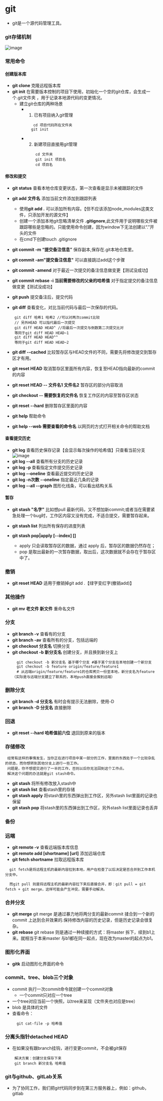 # git
* git是一个源代码管理工具。
### git存储机制
![image](https://github.com/ericyishi/img-folder/blob/master/summary/tool/gitRunTheory.png)

### 常用命令
#### 创建版本库
  * **git clone <url>** 克隆远程版本库
  * **git init** 在需要版本控制的项目下使用，初始化一个空的git仓库，会生成一个.git文件夹 ，用于记录本地源代码的变更情况。
      *  建立git仓库的两种场景
         * 1. 已有项目纳入git管理
             ```
                cd 项目代码所在文件夹
               git init
            ```
         * 2. 新建项目直接用git管理
            ```
                cd 文件夹
                git init 项目名
                cd 项目名
            ```
#### 修改和提交
  * **git status** 查看本地仓库变更状态，第一次查看是显示未被跟踪的文件
  * **git add 文件名** 添加当前文件添加到跟踪列表
    * 使用**git add .** 可以添加所有内容。【但不应该添加node_modules这类文件，只添加开发的源文件】
    * 创建一个添加本地git忽略清单文件 **.gitignore**,此文件用于说明哪些文件被跟踪哪些是忽略的。只能使用命令创建，因为window下无法创建以“.”开头的文件
    * 在cmd下创建touch .gitignore
  * **git commit -m “提交备注信息”** 保存副本,保存在.git本地仓库里。
  * **git commit -am"提交备注信息"**  可以直接跳过add这个步骤
  * **git commit -amend** 对于最近一次提交的备注信息做变更【测试没成功】
  * **git commit rebase -i 当前需要修改的父亲的哈希值** 对于指定提交的备注信息做变更【测试没成功】

  * **git push** 提交备注后，提交代码
  * **git diff** 查看变化，对比当前代码与最后一次保存的代码。
    ```
     git diff 哈希1 哈希2 //可以对两次commit比较
     // 另外HEAD 可以指代最后一次提交
     git diff HEAD HEAD^ //将最后一次提交与倒数第二次提交比对
     等同于git diff HEAD HEAD~1
     git diff HEAD HEAD^^
     等同于git diff HEAD HEAD~2
    ```
  * **git diff --cached** 比较暂存区与HEAD文件的不同，需要先将修改提交到暂存区才有用。
  * **git reset HEAD** 取消暂存区里面所有内容，恢复至HEAD指向最新的commit的内容
  * **git reset HEAD -- 文件名1 文件名2** 暂存区的部分内容取消
  * **git checkout -- 需要恢复的文件名** 恢复工作区的内容至暂存区状态
  * **git reset --hard** 删除暂存区里面的内容
  * **git help** 帮助命令
  * **git help --web 需要查看的命令名** 以网页的方式打开相关命令的帮助文档


#### 查看提交历史
  * **git log** 查看历史保存记录【会显示每次操作的哈希值】只查看当前分支
  ![image](https://github.com/ericyishi/img-folder/blob/master/summary/tool/gitHash.png)
  * **git log --all** 查看所有分支的历史记录
  * **git log -p <file>** 查看指定文件提交历史记录
  * **git log --oneline** 查看最近提交的历史记录
  * **git log -n次数 --oneline** 指定最近几条的记录
  * **git log --all --graph** 图形化线条，可以看出结构关系

#### 暂存
  * **git stash "名字"** 比如想pull 最新代码，又不想加新commit;或者当在需要紧急处理一个bug时，工作区内容又没有完成，不适合提交，需要暂存起来。

  * **git stash list** 列出所有保存的进度列表
  * **git stash pop|apply [--index] [<stash>]**
    * apply 只会读取暂存区的数据，通过  apply 后，暂存区的数据仍然存在；
    * pop 是取出最新的一次暂存数据，取出后，这次数据就不会存在于暂存区中了。
### 撤销
  * **git reset HEAD** 适用于撤销掉git add .【绿字变红字(撤销add)】

### 其他操作
  * **git mv 老文件 新文件** 重命名文件

### 分支
  * **git branch -v** 查看有的分支
  * **git branch -av** 查看所有的分支，包括远端的
  * **git checkout 分支名** 切换分支
  * **git checkout -b 新分支名** 创建分支，并且换到新分支上
    ```
      git checkout -b 新分支名 基于哪个分支 #基于某个分支在本地创建一个新分支
      git checkout -b feature origin/feature/feature1
      # 从远端origin/feature/feature1的仓库拷贝一份至本地，新分支名为feature（实际是与远端分支建立了联系的，本地push直接会推到远端）
    ```
### 删除分支
  * **git branch -d 分支名** 有时会有提示无法删除，使用-D
  * **git branch -D 分支名** 直接删除

### 回退
  * **git reset --hard 哈希值前六位** 退回到原来的版本

### 存储修改
  ```
   经常有这样的事情发生，当你正在进行项目中某一部分的工作，里面的东西处于一个比较杂乱的状态，而你想转到其他分支上进行一些工作。
   问题是，你不想提交进行了一半的工作，否则以后你无法回到这个工作点。
   解决这个问题的办法就是git stash命令。
  ```
  * **git stash** 将所有修改放入stash中
  * **git stash list** 查看stash里的存储
  * **git stash apply** 将stash里的东西弹出到工作区，另外stash list里面的记录也保留
  * **git stash pop** 将stash里的东西弹出到工作区，另外stash list里面记录也丢弃
### 备份

### 远端
 * **git remote -v**  查看远端版本库信息
 * **git remote add [shortname] [url]**  添加远端仓库
 * **git fetch shortname** 拉取远程版本库
 ```
   git fetch是将远程主机的最新内容拉到本地，用户在检查了以后决定是否合并到工作本机分支中。

   而git pull 则是将远程主机的最新内容拉下来后直接合并，即：git pull = git fetch + git merge，这样可能会产生冲突，需要手动解决。
 ```
### 合并分支
 * **git merge** git merge 是通过暴力地将两分支的最新commit 揉合到一个新的commit 上达到合并效果的.保持修改内容的历史记录，但是历史记录会很复杂。
 * **git rebase** git rebase 则是通过一种续接的方式：将master 拆下，续到b1上来。就相当于本来master 与b1都在同一起点，现在改为master的起点为b1。


### 图形化界面
  * **gitk** 启动图形化界面的命令

### commit、tree、blob三个对象
  * commit 执行一次commit命令就创建一个commit对象
    * 一个commit只对应一个tree
  * 一个tree对应当前一个快照，以tree来呈现（文件夹也对应是tree）
  * blob 是具体的文件
  * 查看命令：
    ```
      git cat-file -p 哈希值
    ```
### 分离头指针detached HEAD
  * 在如果没有跟branch挂钩，进行变更commit，不会被git保存
    ```
     解决方案：创建分支保存下来
     git branch 新分支名 哈希值
    ```

### git与github、gitLab关系
  * 为了协同工作，我们把git代码同步到在第三方服务器上，例如：github，gitlab


